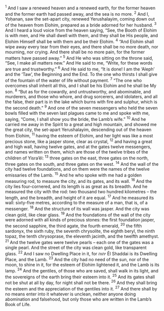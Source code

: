 <sup>1</sup> And I saw a renewed heaven and a renewed earth, for the former heaven and the former earth had passed away, and the sea is no more.
<sup>2</sup> And I, Yoḥanan, saw the set-apart city, renewed Yerushalayim, coming down out of the heaven from Elohim, prepared as a bride adorned for her husband.
<sup>3</sup> And I heard a loud voice from the heaven saying, “See, the Booth of Elohim is with men, and He shall dwell with them, and they shall be His people, and Elohim Himself shall be with them and be their Elohim.
<sup>4</sup> “And Elohim shall wipe away every tear from their eyes, and there shall be no more death, nor mourning, nor crying. And there shall be no more pain, for the former matters have passed away.”
<sup>5</sup> And He who was sitting on the throne said, “See, I make all matters new.” And He said to me, “Write, for these words are true and trustworthy.”
<sup>6</sup> And He said to me, “It is done! I am the ‘Aleph’ and the ‘Taw’, the Beginning and the End. To the one who thirsts I shall give of the fountain of the water of life without payment.
<sup>7</sup> “The one who overcomes shall inherit all this, and I shall be his Elohim and he shall be My son.
<sup>8</sup> “But as for the cowardly, and untrustworthy, and abominable, and murderers, and those who whore, and drug sorcerers, and idolaters, and all the false, their part is in the lake which burns with fire and sulphur, which is the second death.”
<sup>9</sup> And one of the seven messengers who held the seven bowls filled with the seven last plagues came to me and spoke with me, saying, “Come, I shall show you the bride, the Lamb’s wife.”
<sup>10</sup> And he carried me away in the Spirit to a great and high mountain, and showed me the great city, the set-apart Yerushalayim, descending out of the heaven from Elohim,
<sup>11</sup> having the esteem of Elohim, and her light was like a most precious stone, like a jasper stone, clear as crystal,
<sup>12</sup> and having a great and high wall, having twelve gates, and at the gates twelve messengers, and names written on them, which are those of the twelve tribes of the children of Yisra’ĕl:
<sup>13</sup> three gates on the east, three gates on the north, three gates on the south, and three gates on the west.
<sup>14</sup> And the wall of the city had twelve foundations, and on them were the names of the twelve emissaries of the Lamb.
<sup>15</sup> And he who spoke with me had a golden measuring rod, to measure the city, and its gates, and its wall.
<sup>16</sup> And the city lies four-cornered, and its length is as great as its breadth. And he measured the city with the rod: two thousand two hundred kilometres – the length, and the breadth, and height of it are equal.
<sup>17</sup> And he measured its wall: sixty-five metres, according to the measure of a man, that is, of a messenger.
<sup>18</sup> And the structure of its wall was jasper. And the city was clean gold, like clear glass.
<sup>19</sup> And the foundations of the wall of the city were adorned with all kinds of precious stones: the first foundation jasper, the second sapphire, the third agate, the fourth emerald,
<sup>20</sup> the fifth sardonyx, the sixth ruby, the seventh chrysolite, the eighth beryl, the ninth topaz, the tenth chrysoprase, the eleventh jacinth, and the twelfth amethyst.
<sup>21</sup> And the twelve gates were twelve pearls – each one of the gates was a single pearl. And the street of the city was clean gold, like transparent glass.
<sup>22</sup> And I saw no Dwelling Place in it, for יהוה Ĕl Shaddai is its Dwelling Place, and the Lamb.
<sup>23</sup> And the city had no need of the sun, nor of the moon, to shine in it, for the esteem of Elohim lightened it, and the Lamb is its lamp.
<sup>24</sup> And the gentiles, of those who are saved, shall walk in its light, and the sovereigns of the earth bring their esteem into it.
<sup>25</sup> And its gates shall not be shut at all by day, for night shall not be there.
<sup>26</sup> And they shall bring the esteem and the appreciation of the gentiles into it.
<sup>27</sup> And there shall by no means enter into it whatever is unclean, neither anyone doing abomination and falsehood, but only those who are written in the Lamb’s Book of Life.
